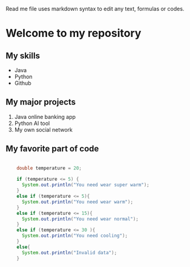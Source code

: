 Read me file uses markdown syntax to edit any text, formulas or codes.

# Welcome to my repository 

## My skills
- Java
- Python
- Github

## My major projects
1. Java online banking app
2. Python AI tool
3. My own social network

## My favorite part of code
```java

    double temperature = 20;
    
    if (temperature <= 5) {
      System.out.println("You need wear super warm");
    }
    else if (temperature <= 5){
      System.out.println("You need wear warm");
    }
    else if (temperature <= 15){
      System.out.println("You need wear normal");      
    }
    else if (temperature <= 30 ){
      System.out.println("You need cooling");
    }
    else{
      System.out.println("Invalid data");
    }
```





